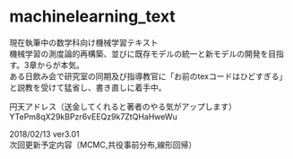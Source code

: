 # machinelearning_text
現在執筆中の数学科向け機械学習テキスト  
機械学習の測度論的再構築、並びに既存モデルの統一と新モデルの開発を目指す。3章からが本気。  
ある日飲み会で研究室の同期及び指導教官に「お前のtexコードはひどすぎる」と説教を受けて猛省し、書き直しに着手中。

円天アドレス（送金してくれると著者のやる気がアップします）  
YTePm8qX29kBPzr6vEEQz9k7ZtQHaHweWu

2018/02/13 ver3.01  
次回更新予定内容（MCMC,共役事前分布,線形回帰）
